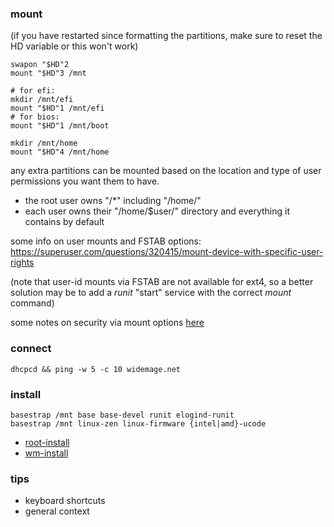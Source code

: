 ### mount

(if you have restarted since formatting the partitions, make sure to reset the HD variable or this won't work)

```
swapon "$HD"2
mount "$HD"3 /mnt

# for efi:
mkdir /mnt/efi
mount "$HD"1 /mnt/efi
# for bios:
mount "$HD"1 /mnt/boot

mkdir /mnt/home
mount "$HD"4 /mnt/home
```

any extra partitions can be mounted based on the location and type of user permissions you want them to have.

* the root user owns "/\*" including "/home/" 
* each user owns their "/home/$user/" directory and everything it contains by default

some info on user mounts and FSTAB options:<br>
https://superuser.com/questions/320415/mount-device-with-specific-user-rights

(note that user-id mounts via FSTAB are not available for ext4, so a better solution may be to add a _runit_ "start" service with the correct _mount_ command)

some notes on security via mount options [here](https://wiki.archlinux.org/title/Security#Mount_options)

### connect
```
dhcpcd && ping -w 5 -c 10 widemage.net
```
### install
```
basestrap /mnt base base-devel runit elogind-runit 
basestrap /mnt linux-zen linux-firmware {intel|amd}-ucode
```
* [root-install](/src/root-install.packages)
* [wm-install](/src/wm-install.packages)

### tips

* keyboard shortcuts
* general context
